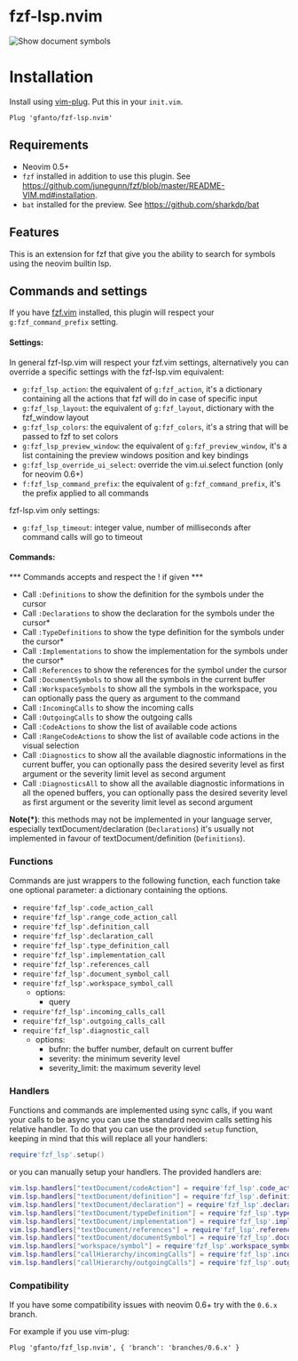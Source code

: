 # fzf-lsp.nvim

![Show document symbols](https://raw.githubusercontent.com/gfanto/fzf-lsp.nvim/main/.github/images/document-symbol-example-multi.gif)

# Installation

Install using [vim-plug](https://github.com/junegunn/vim-plug).
Put this in your `init.vim`.

```vim
Plug 'gfanto/fzf-lsp.nvim'
```

## Requirements

* Neovim 0.5+
* `fzf` installed in addition to use this plugin. See <https://github.com/junegunn/fzf/blob/master/README-VIM.md#installation>.
* `bat` installed for the preview. See <https://github.com/sharkdp/bat>

## Features

This is an extension for fzf that give you the ability to search for symbols
using the neovim builtin lsp.

## Commands and settings

If you have [fzf.vim](https://github.com/junegunn/fzf.vim) installed,
this plugin will respect your `g:fzf_command_prefix` setting.

#### Settings:

In general fzf-lsp.vim will respect your fzf.vim settings, alternatively you can override a specific settings with the fzf-lsp.vim equivalent:
* `g:fzf_lsp_action`: the equivalent of `g:fzf_action`, it's a dictionary containing all the actions that fzf will do in case of specific input
* `g:fzf_lsp_layout`: the equivalent of `g:fzf_layout`, dictionary with the fzf_window layout
* `g:fzf_lsp_colors`: the equivalent of `g:fzf_colors`, it's a string that will be passed to fzf to set colors
* `g:fzf_lsp_preview_window`: the equivalent of `g:fzf_preview_window`, it's a list containing the preview windows position and key bindings
* `g:fzf_lsp_override_ui_select`: override the vim.ui.select function (only for neovim 0.6+)
* `f:fzf_lsp_command_prefix`: the equivalent of `g:fzf_command_prefix`, it's the prefix applied to all commands

fzf-lsp.vim only settings:
* `g:fzf_lsp_timeout`: integer value, number of milliseconds after command calls will go to timeout

#### Commands:

*** Commands accepts and respect the ! if given ***

- Call `:Definitions` to show the definition for the symbols under the cursor
- Call `:Declarations` to show the declaration for the symbols under the cursor\*
- Call `:TypeDefinitions` to show the type definition for the symbols under the cursor\*
- Call `:Implementations` to show the implementation for the symbols under the cursor\*
- Call `:References` to show the references for the symbol under the cursor
- Call `:DocumentSymbols` to show all the symbols in the current buffer
- Call `:WorkspaceSymbols` to show all the symbols in the workspace, you can optionally pass the query as argument to the command
- Call `:IncomingCalls` to show the incoming calls
- Call `:OutgoingCalls` to show the outgoing calls
- Call `:CodeActions` to show the list of available code actions
- Call `:RangeCodeActions` to show the list of available code actions in the visual selection
- Call `:Diagnostics` to show all the available diagnostic informations in the current buffer, you can optionally pass the desired severity level as first argument or the severity limit level as second argument
- Call `:DiagnosticsAll` to show all the available diagnostic informations in all the opened buffers, you can optionally pass the desired severity level as first argument or the severity limit level as second argument

**Note(\*)**: this methods may not be implemented in your language server, especially textDocument/declaration (`Declarations`) it's usually not implemented in favour of textDocument/definition (`Definitions`).

### Functions

Commands are just wrappers to the following function, each function take one optional parameter: a dictionary containing the options.

- `require'fzf_lsp'.code_action_call`
- `require'fzf_lsp'.range_code_action_call`
- `require'fzf_lsp'.definition_call`
- `require'fzf_lsp'.declaration_call`
- `require'fzf_lsp'.type_definition_call`
- `require'fzf_lsp'.implementation_call`
- `require'fzf_lsp'.references_call`
- `require'fzf_lsp'.document_symbol_call`
- `require'fzf_lsp'.workspace_symbol_call`
    * options:
        * query
- `require'fzf_lsp'.incoming_calls_call`
- `require'fzf_lsp'.outgoing_calls_call`
- `require'fzf_lsp'.diagnostic_call`
    * options:
        * bufnr: the buffer number, default on current buffer
        * severity: the minimum severity level
        * severity_limit: the maximum severity level

### Handlers

Functions and commands are implemented using sync calls, if you want your calls to be async you can use the standard neovim calls setting his relative handler.
To do that you can use the provided `setup` function, keeping in mind that this will replace all your handlers:
```lua
require'fzf_lsp'.setup()
```

or you can manually setup your handlers. The provided handlers are:

```lua
vim.lsp.handlers["textDocument/codeAction"] = require'fzf_lsp'.code_action_handler
vim.lsp.handlers["textDocument/definition"] = require'fzf_lsp'.definition_handler
vim.lsp.handlers["textDocument/declaration"] = require'fzf_lsp'.declaration_handler
vim.lsp.handlers["textDocument/typeDefinition"] = require'fzf_lsp'.type_definition_handler
vim.lsp.handlers["textDocument/implementation"] = require'fzf_lsp'.implementation_handler
vim.lsp.handlers["textDocument/references"] = require'fzf_lsp'.references_handler
vim.lsp.handlers["textDocument/documentSymbol"] = require'fzf_lsp'.document_symbol_handler
vim.lsp.handlers["workspace/symbol"] = require'fzf_lsp'.workspace_symbol_handler
vim.lsp.handlers["callHierarchy/incomingCalls"] = require'fzf_lsp'.incoming_calls_handler
vim.lsp.handlers["callHierarchy/outgoingCalls"] = require'fzf_lsp'.outgoing_calls_handler
```

### Compatibility

If you have some compatibility issues with neovim 0.6+ try with the `0.6.x`
branch.

For example if you use vim-plug:
```vim
Plug 'gfanto/fzf_lsp.nvim', { 'branch': 'branches/0.6.x' }
```
